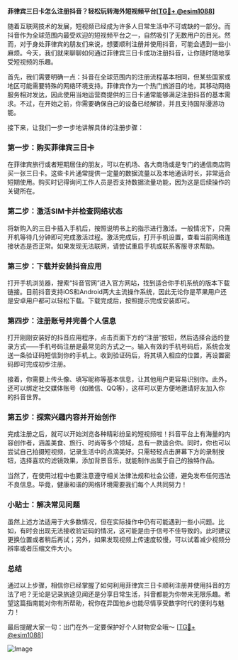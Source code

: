 **菲律宾三日卡怎么注册抖音？轻松玩转海外短视频平台[[TG💪+ @esim1088](https://t.me/s/esim1088)]**

随着互联网技术的发展，短视频已经成为许多人日常生活中不可或缺的一部分。而抖音作为全球范围内最受欢迎的短视频平台之一，自然吸引了无数用户的目光。然而，对于身处菲律宾的朋友们来说，想要顺利注册并使用抖音，可能会遇到一些小麻烦。今天，我们就来聊聊如何通过菲律宾三日卡成功注册抖音，让你随时随地享受短视频的乐趣。

首先，我们需要明确一点：抖音在全球范围内的注册流程基本相同，但某些国家或地区可能需要特殊的网络环境支持。菲律宾作为一个热门旅游目的地，其移动网络服务相对发达，因此使用当地运营商提供的三日卡通常能够满足注册抖音的基本需求。不过，在开始之前，你需要确保自己的设备已经解锁，并且支持国际漫游功能。

接下来，让我们一步一步地讲解具体的注册步骤：

### 第一步：购买菲律宾三日卡

在菲律宾旅行或者短期居住的朋友，可以在机场、各大商场或是专门的通信商店购买一张三日卡。这些卡片通常提供一定量的数据流量以及本地通话时长，非常适合短期使用。购买时记得询问工作人员是否支持数据流量功能，因为这是后续操作的关键所在。

### 第二步：激活SIM卡并检查网络状态

将新购入的三日卡插入手机后，按照说明书上的指示进行激活。一般情况下，只需开机等待几分钟即可完成激活过程。激活完成后，打开手机设置，查看当前网络连接状态是否正常。如果发现无法联网，请尝试重启手机或联系客服寻求帮助。

### 第三步：下载并安装抖音应用

打开手机浏览器，搜索“抖音官网”进入官方网站，找到适合你手机系统的版本下载链接。目前抖音支持iOS和Android两大主流操作系统，因此无论你是苹果用户还是安卓用户都可以轻松下载。下载完成后，按照提示完成安装即可。

### 第四步：注册账号并完善个人信息

打开刚刚安装好的抖音应用程序，点击页面下方的“注册”按钮，然后选择合适的登录方式——手机号码注册是最常见的方式之一。输入有效的手机号码后，系统会发送一条验证码短信到你的手机上。收到验证码后，将其填入相应的位置，再设置密码即可完成初步注册。

接着，你需要上传头像、填写昵称等基本信息，让其他用户更容易识别你。此外，还可以绑定社交媒体账号（如微信、QQ等），这样可以更方便地邀请好友加入你的抖音世界。

### 第五步：探索兴趣内容并开始创作

完成注册之后，就可以开始浏览各种精彩纷呈的短视频啦！抖音平台上有海量的内容创作者，涵盖美食、旅行、时尚等多个领域，总有一款适合你。同时，你也可以尝试自己拍摄短视频，记录生活中的点滴美好。只需轻轻点击屏幕下方的录制按钮，选择喜欢的滤镜效果，添加背景音乐，就能制作出属于自己的独特作品。

当然了，在使用过程中也要注意遵守相关法律法规和社会公德，避免发布任何违法不良信息。毕竟，健康和谐的网络环境需要我们每个人共同努力！

### 小贴士：解决常见问题

虽然上述方法适用于大多数情况，但在实际操作中仍有可能遇到一些小问题。比如，有时会出现无法接收验证码的情况，这可能是由于信号不佳导致的。此时建议更换位置或者稍后再试；另外，如果发现视频上传速度较慢，可以试着减少视频分辨率或者压缩文件大小。

### 总结

通过以上步骤，相信你已经掌握了如何利用菲律宾三日卡顺利注册并使用抖音的方法了吧？无论是记录旅途见闻还是分享日常生活，抖音都能为你带来无限乐趣。希望这篇指南能对你有所帮助，祝你在异国他乡也能尽情享受数字时代的便利与魅力！

最后提醒大家一句：出门在外一定要保护好个人财物安全哦～ [[TG💪+ @esim1088](https://t.me/s/esim1088)]  

![Image](https://i.postimg.cc/4NQfJmqS/Snipaste-2025-05-13-00-14-12.png)